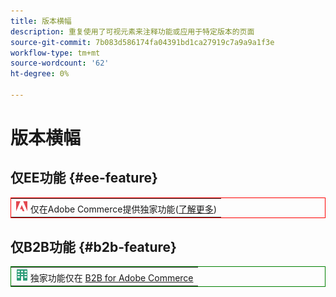 ```yaml
---
title: 版本横幅
description: 重复使用了可视元素来注释功能或应用于特定版本的页面
source-git-commit: 7b083d586174fa04391bd1ca27919c7a9a9a1f3e
workflow-type: tm+mt
source-wordcount: '62'
ht-degree: 0%

---
```


# 版本横幅

## 仅EE功能 {#ee-feature}

<table style="border:1px solid red">
<tr><td><img alt="Adobe Commerce功能" src="../assets/adobe-logo.svg" width="20" height="20" /> 仅在Adobe Commerce提供独家功能(<a href="https://experienceleague.adobe.com/docs/commerce-admin/user-guides/home.html#product-editions">了解更多</a>)</td></tr>
</table>

## 仅B2B功能 {#b2b-feature}

<table style="border:1px solid green">
<tr><td><img alt="Adobe Commerce功能" src="../assets/b2b.svg" width="20" height="20" /> 独家功能仅在 <a href="https://experienceleague.adobe.com/docs/commerce-admin/user-guides/home.html#product-editions">B2B for Adobe Commerce</a></td></tr>
</table>